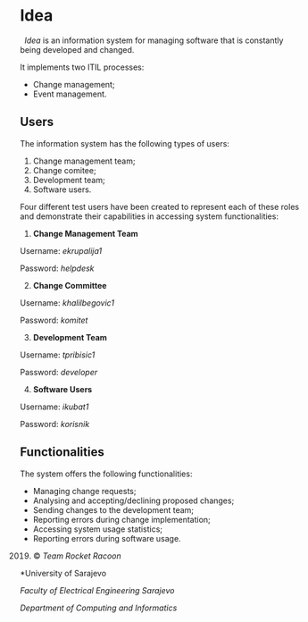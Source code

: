 # Idea
&nbsp;
*Idea* is an information system for managing software that is constantly being developed and changed.
  
It implements two ITIL processes:
- Change management;
- Event management.
  
## Users
  
The information system has the following types of users:
   
1. Change management team;
2. Change comitee;
3. Development team;
4. Software users.
  
Four different test users have been created to represent each of these roles and demonstrate their capabilities in accessing system functionalities:

1. **Change Management Team**
  
Username: *ekrupalija1*
  
Password: *helpdesk*
  
2. **Change Committee**
  
Username: *khalilbegovic1*
  
Password: *komitet*
  
3. **Development Team**
  
Username: *tpribisic1*
  
Password: *developer*
  
4. **Software Users**
  
Username: *ikubat1*
  
Password: *korisnik*
  
## Functionalities
  
The system offers the following functionalities:
  
- Managing change requests;
- Analysing and accepting/declining proposed changes;
- Sending changes to the development team;
- Reporting errors during change implementation;
- Accessing system usage statistics;
- Reporting errors during software usage.
  
2019. © *Team Rocket Racoon*
  
*University of Sarajevo
  
*Faculty of Electrical Engineering Sarajevo*
  
*Department of Computing and Informatics*
  